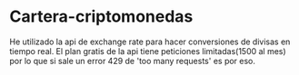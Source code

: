 # Cartera-criptomonedas

He utilizado la api de exchange rate para hacer conversiones de divisas en tiempo real. 
El plan gratis de la api tiene peticiones limitadas(1500 al mes) por lo que si sale un error 429 de 'too many requests' es por eso.